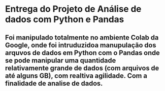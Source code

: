 # Entrega do Projeto de Análise de dados com Python e Pandas

## Foi manipulado totalmente no ambiente Colab da Google, onde foi intruduzidoa manupulação dos arquvos de dados em Python com o Pandas onde se pode manipular uma quantidade relativamente grande de dados (com arquivos de até alguns GB), com realtiva agilidade. Com a finalidade de analise de dados.
